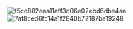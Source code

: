 
![f5cc882eaa11aff3d06e02ebd6dbe4aa](https://github.com/user-attachments/assets/5fe79de2-b75d-4ccc-8ed1-dada67ce739f)
![7af8ced6fc14a1f2840b72187ba19248](https://github.com/user-attachments/assets/1f1f8637-c032-44ff-8750-65f0fd214aa5)
